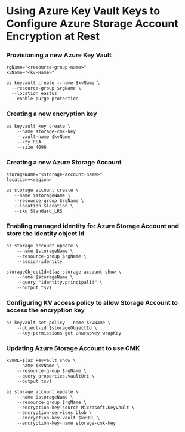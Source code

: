 # Using Azure Key Vault Keys to Configure Azure Storage Account Encryption at Rest


### Provisioning a new Azure Key Vault
```
rgName="<resource-group-name>"
kvName="<kv-Name>"

az keyvault create --name $kvName \
  --resource-group $rgName \
  --location eastus 
  --enable-purge-protection
```

### Creating a new encryption key
```
az keyvault key create \
    --name storage-cmk-key 
    --vault-name $kvName
    --kty RSA
    --size 4096   
```

### Creating a new Azure Storage Account
```
storageName="<storage-account-name>"
location=<region>

az storage account create \
   --name $storageName \
   --resource-group $rgName \
   --location $location \
   --sku Standard_LRS
```

### Enabling managed identity for Azure Storage Account and store the identity object Id
```
az storage account update \
    --name $storageName \
    --resource-group $rgName \
    --assign-identity

storageObjectId=$(az storage account show \
    --name $storageName \
    --query "identity.principalId" \
    --output tsv)
```

### Configuring KV access policy to allow Storage Account to access the encryption key
```
az keyvault set-policy --name $kvName \
    --object-id $storageObjectId \
    --key-permissions get unwrapKey wrapKey
```

### Updating Azure Storage Account to use CMK
```
kvURL=$(az keyvault show \
    --name $kvName \
    --resource-group $rgName \
    --query properties.vaultUri \
    --output tsv)

az storage account update \
    --name $storageName \
    --resource-group $rgName \
    --encryption-key-source Microsoft.Keyvault \
    --encryption-services blob \
    --encryption-key-vault $kvURL \
    --encryption-key-name storage-cmk-key
```